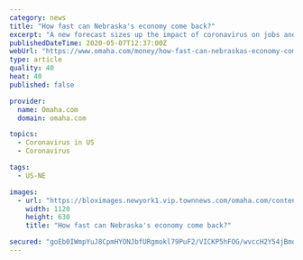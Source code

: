 ```yaml
---
category: news
title: "How fast can Nebraska's economy come back?"
excerpt: "A new forecast sizes up the impact of coronavirus on jobs and personal income — including a substantial hit on farmers."
publishedDateTime: 2020-05-07T12:37:00Z
webUrl: "https://www.omaha.com/money/how-fast-can-nebraskas-economy-come-back/article_9f9aaeb0-28fd-5bca-bb81-c35245a16c9c.html"
type: article
quality: 40
heat: 40
published: false

provider:
  name: Omaha.com
  domain: omaha.com

topics:
  - Coronavirus in US
  - Coronavirus

tags:
  - US-NE

images:
  - url: "https://bloximages.newyork1.vip.townnews.com/omaha.com/content/tncms/assets/v3/editorial/a/26/a265c92f-13c4-53d2-88fb-b01972d6e6e5/5eb3906587bd6.image.jpg?crop=1763%2C992%2C0%2C91&resize=1120%2C630&order=crop%2Cresize"
    width: 1120
    height: 630
    title: "How fast can Nebraska's economy come back?"

secured: "goEb0IWmpYuJ8CpmHYONJbfURgmokl79PuF2/VICKP5hFOG/wvccH2Y54jBmdYC2KgVjMu0xaZrFQ+WPV5Tt7WY/zVPD2fkM6SnUHDpEw5htOIGrWV52/S7Jh9Ob1pbCI3IjkX4xxJqYoqHdBfKO87UDfzElrV03S2VXOidXGt3aI5diWpB3oM4Fu+eG6lEeoTIBwu+jZCXgEnRtLmv4qUBKMFlYBG6JzQxnyCFSmaQxvTcXnCu1pdULmm9vuO5AojkLolgARACxv7uG5xyVq15mUqVGANvEhzgUB2/O3ms8b0UnXNSqgfnnJHu41oU0/v4l2ALMbrYIVgMk6RJy/2A9pxxH8MjcHibN1OC+X9ShZtFtkDmFOegHEBX5/6HoDvFZvDwykkrs/2wstRQud/vhRVC763OyDywK4ZDxr940kRYAj9Vo6faMiCJd7iw5HgxYZDfUvqex/KwNqlCUUeKx0NEy/TnXpmfgcU/L0A0=;Gtc4x24N71aJxQ9lI298ug=="
---
```


